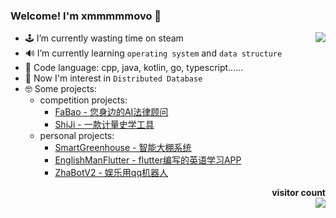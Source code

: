 ### Welcome! I'm xmmmmmovo 👋

<a href="https://github.com/xmmmmmovo">
  <img align="right" src="https://github-readme-stats.vercel.app/api?username=xmmmmmovo&show_icons=true&count_private=true&hide=issues&hide_title=true" />
</a>

- 🕹 I’m currently wasting time on steam
- 🔊 I’m currently learning `operating system` and `data structure`
- 🤣 Code language: cpp, java, kotlin, go, typescript......
- 🤔 Now I'm interest in `Distributed Database`
- 🤓 Some projects: 
  - competition projects:
    - [FaBao - 您身边的AI法律顾问](https://github.com/xmmmmmovo/FaBao) 
    - [ShiJi - 一款计量史学工具](https://github.com/xmmmmmovo/ShiJi) 
  - personal projects:
    - [SmartGreenhouse - 智能大棚系统](https://github.com/xmmmmmovo/SmartGreenhouse) 
    - [EnglishManFlutter - flutter编写的英语学习APP](https://github.com/xmmmmmovo/EnglishManFlutter)
    - [ZhaBotV2 - 娱乐用qq机器人](https://github.com/xmmmmmovo/ZhaBotV2)
  <p align="right"> 
  <b>visitor count</b><br>
  <img src="https://profile-counter.glitch.me/xmmmmmovo/count.svg" />
  </p>
